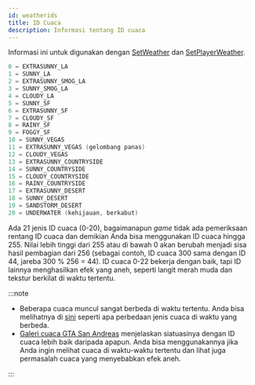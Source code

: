 ```yaml
---
id: weatherids
title: ID Cuaca
description: Informasi tentang ID cuaca
---
```


Informasi ini untuk digunakan dengan [SetWeather](../functions/SetWeather) dan [SetPlayerWeather](../functions/SetPlayerWeather).

```c
0 = EXTRASUNNY_LA
1 = SUNNY_LA
2 = EXTRASUNNY_SMOG_LA
3 = SUNNY_SMOG_LA
4 = CLOUDY_LA
5 = SUNNY_SF
6 = EXTRASUNNY_SF
7 = CLOUDY_SF
8 = RAINY_SF
9 = FOGGY_SF
10 = SUNNY_VEGAS
11 = EXTRASUNNY_VEGAS (gelombang panas)
12 = CLOUDY_VEGAS
13 = EXTRASUNNY_COUNTRYSIDE
14 = SUNNY_COUNTRYSIDE
15 = CLOUDY_COUNTRYSIDE
16 = RAINY_COUNTRYSIDE
17 = EXTRASUNNY_DESERT
18 = SUNNY_DESERT
19 = SANDSTORM_DESERT
20 = UNDERWATER (kehijauan, berkabut)
```

Ada 21 jenis ID cuaca (0-20), bagaimanapun _game_ tidak ada pemeriksaan rentang ID cuaca dan demikian Anda bisa menggunakan ID cuaca hingga 255. Nilai lebih tinggi dari 255 atau di bawah 0 akan berubah menjadi sisa hasil pembagian dari 256 (sebagai contoh, ID cuaca 300 sama dengan ID 44, jareba 300 % 256 = 44). ID cuaca 0-22 bekerja dengan baik, tapi ID lainnya menghasilkan efek yang aneh, seperti langit merah muda dan tekstur berkilat di waktu tertentu.

:::note

- Beberapa cuaca muncul sangat berbeda di waktu tertentu. Anda bisa melihatnya di [sini](http://hotmist.ddo.jp/id/weather.html) seperti apa perbedaan jenis cuaca di waktu yang berbeda.
- [Galeri cuaca GTA San Andreas](https://dev.prineside.com/en/gtasa_weather_id/) menjelaskan siatuasinya dengan ID cuaca lebih baik daripada apapun. Anda bisa menggunakannya jika Anda ingin melihat cuaca di waktu-waktu tertentu dan lihat juga permasalah cuaca yang menyebabkan efek aneh.

:::
